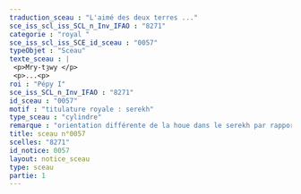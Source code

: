 ```yaml
---
traduction_sceau : "L'aimé des deux terres ..."
sce_iss_scl_iss_SCL_n_Inv_IFAO : "8271"
categorie : "royal "
sce_iss_scl_iss_SCE_id_sceau : "0057"
typeObjet : "Sceau"
texte_sceau : |
 <p>Mry-tȝwy </p>
 <p>...<p>
roi : "Pépy I"
sce_iss_SCL_n_Inv_IFAO : "8271"
id_sceau : "0057"
motif : "titulature royale : serekh"
type_sceau : "cylindre"
remarque : "orientation différente de la houe dans le serekh par rapport aux autres sceaux de Pépy I : cp. 055, peut-être le même sceau. À côté du serekh, probablement la déesse Hathor trônant."
title: sceau n°0057
scelles: "8271"
id_notice: 0057
layout: notice_sceau
type: sceau
partie: 1
---
```

